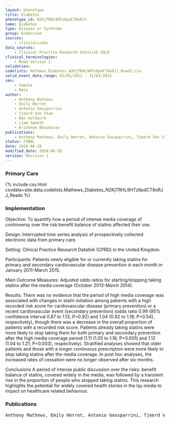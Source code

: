 ```yaml
---
layout: phenotype
title: Diabetes
phenotype_id: N2KjTRHL9HTz6pdCT8oRJJ
name: Diabetes
type: Disease or Syndrome
group: Endocrine
sources: 
    - clinicalcodes
data_sources:
    - Clinical Practice Research Datalink GOLD
clinical_terminologies:
    - Read Version 2
validation:
codelists: Mathews_Diabetes_N2KjTRHL9HTz6pdCT8oRJJ_Read2.csv
valid_event_data_range: 01/01/2011 - 31/03/2015
sex:
    - Female
    - Male
author:
    - Anthony Mathews
    - Emily Herret
    - Antonio Gassparrini
    - Tjeerd Van Staa
    - Ben Goldacre
    - Liam Smeeth
    - Krishnan Bhaskaran       
publications:
    - Anthony Mathews, Emily Herret, Antonio Gassparrini, Tjeerd Van Staa, Ben Goldacre, Liam Smeeth, Krishnan Bhaskaran, Impact of statin related media coverage on use of statins interrupted time series analysis with UK primary care data. BMJ, 353(i3283),2016.
status: FINAL
date: 2016-06-28
modified_date: 2016-06-28
version: Revision 1
---
```


### Primary Care

{% include csv.html csvdata=site.data.codelists.Mathews_Diabetes_N2KjTRHL9HTz6pdCT8oRJJ_Reads %}

### Implementation

Objective:
To quantify how a period of intense media coverage of
controversy over the risk:benefit balance of statins
affected their use.

Design:
Interrupted time series analysis of prospectively
collected electronic data from primary care.

Setting:
Clinical Practice Research Datalink (CPRD) in the
United Kingdom.

Participants:
Patients newly eligible for or currently taking statins for
primary and secondary cardiovascular disease
prevention in each month in January 2011-March 2015.

Main Outcome Measures:
Adjusted odds ratios for starting/stopping taking statins
after the media coverage (October 2013-March 2014).

Results:
There was no evidence that the period of high media
coverage was associated with changes in statin
initiation among patients with a high recorded risk
score for cardiovascular disease (primary prevention)
or a recent cardiovascular event (secondary prevention)
(odds ratio 0.99 (95% confidence interval 0.87 to 1.13;
P=0.92) and 1.04 (0.92 to 1.18; P=0.54), respectively),
though there was a decrease in the overall proportion
of patients with a recorded risk score. Patients already
taking statins were more likely to stop taking them for
both primary and secondary prevention after the high
media coverage period (1.11 (1.05 to 1.18; P<0.001) and
1.12 (1.04 to 1.21; P=0.003), respectively). Stratified analyses showed that older patients and those with a
longer continuous prescription were more likely to stop
taking statins after the media coverage. In post hoc
analyses, the increased rates of cessation were no
longer observed after six months.

Conclusions
A period of intense public discussion over the risks:
benefit balance of statins, covered widely in the media,
was followed by a transient rise in the proportion of people
who stopped taking statins. This research highlights the
potential for widely covered health stories in the lay
media to impact on healthcare related behaviour.
### Publications

<pre>
Anthony Mathews, Emily Herret, Antonio Gassparrini, Tjeerd Van Staa, Ben Goldacre, Liam Smeeth, Krishnan Bhaskaran, Impact of statin related media coverage on use of statins interrupted time series analysis with UK primary care data. BMJ, 353(i3283),2016.
</pre>

